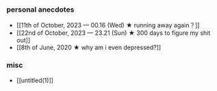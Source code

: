 ### personal anecdotes
- [[11th of October, 2023 — 00.16 (Wed) ★ running away again？]]
- [[22nd of October, 2023 — 23.21 (Sun) ★ 300 days to figure my shit out]] 
- [[8th of June, 2020 ★ why am i even depressed?]]
### misc
- [[untitled(1)]]
